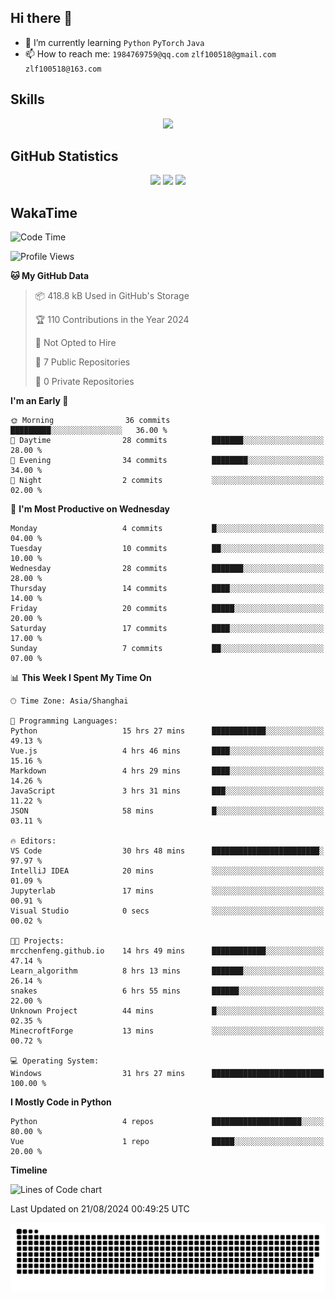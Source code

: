 ## Hi there 👋

- 🌱 I’m currently learning `Python` `PyTorch` `Java`
- 📫 How to reach me: `1984769759@qq.com` `zlf100518@gmail.com` `zlf100518@163.com`

## Skills
<div align="center"> <img src="https://skillicons.dev/icons?i=python,linux,git,github,html,css,js" /> </div>

## GitHub Statistics

<div align="center">
  <img src="https://github-readme-stats.vercel.app/api?username=mrcchenfeng&show_icons=true&theme=tokyonight" />
  <img src="https://github-readme-stats.vercel.app/api/top-langs/?username=mrcchenfeng&show_icons=true&theme=tokyonight" />
  <img src="https://github-readme-activity-graph.vercel.app/graph?username=mrcchenfeng&theme=xcode" />
</div>

## WakaTime

<!--START_SECTION:waka-->
![Code Time](http://img.shields.io/badge/Code%20Time-31%20hrs%2027%20mins-blue)

![Profile Views](http://img.shields.io/badge/Profile%20Views-1-blue)

**🐱 My GitHub Data** 

> 📦 418.8 kB Used in GitHub's Storage 
 > 
> 🏆 110 Contributions in the Year 2024
 > 
> 🚫 Not Opted to Hire
 > 
> 📜 7 Public Repositories 
 > 
> 🔑 0 Private Repositories 
 > 
**I'm an Early 🐤** 

```text
🌞 Morning                36 commits          █████████░░░░░░░░░░░░░░░░   36.00 % 
🌆 Daytime                28 commits          ███████░░░░░░░░░░░░░░░░░░   28.00 % 
🌃 Evening                34 commits          ████████░░░░░░░░░░░░░░░░░   34.00 % 
🌙 Night                  2 commits           ░░░░░░░░░░░░░░░░░░░░░░░░░   02.00 % 
```
📅 **I'm Most Productive on Wednesday** 

```text
Monday                   4 commits           █░░░░░░░░░░░░░░░░░░░░░░░░   04.00 % 
Tuesday                  10 commits          ██░░░░░░░░░░░░░░░░░░░░░░░   10.00 % 
Wednesday                28 commits          ███████░░░░░░░░░░░░░░░░░░   28.00 % 
Thursday                 14 commits          ████░░░░░░░░░░░░░░░░░░░░░   14.00 % 
Friday                   20 commits          █████░░░░░░░░░░░░░░░░░░░░   20.00 % 
Saturday                 17 commits          ████░░░░░░░░░░░░░░░░░░░░░   17.00 % 
Sunday                   7 commits           ██░░░░░░░░░░░░░░░░░░░░░░░   07.00 % 
```


📊 **This Week I Spent My Time On** 

```text
🕑︎ Time Zone: Asia/Shanghai

💬 Programming Languages: 
Python                   15 hrs 27 mins      ████████████░░░░░░░░░░░░░   49.13 % 
Vue.js                   4 hrs 46 mins       ████░░░░░░░░░░░░░░░░░░░░░   15.16 % 
Markdown                 4 hrs 29 mins       ████░░░░░░░░░░░░░░░░░░░░░   14.26 % 
JavaScript               3 hrs 31 mins       ███░░░░░░░░░░░░░░░░░░░░░░   11.22 % 
JSON                     58 mins             █░░░░░░░░░░░░░░░░░░░░░░░░   03.11 % 

🔥 Editors: 
VS Code                  30 hrs 48 mins      ████████████████████████░   97.97 % 
IntelliJ IDEA            20 mins             ░░░░░░░░░░░░░░░░░░░░░░░░░   01.09 % 
Jupyterlab               17 mins             ░░░░░░░░░░░░░░░░░░░░░░░░░   00.91 % 
Visual Studio            0 secs              ░░░░░░░░░░░░░░░░░░░░░░░░░   00.02 % 

🐱‍💻 Projects: 
mrcchenfeng.github.io    14 hrs 49 mins      ████████████░░░░░░░░░░░░░   47.14 % 
Learn_algorithm          8 hrs 13 mins       ███████░░░░░░░░░░░░░░░░░░   26.14 % 
snakes                   6 hrs 55 mins       ██████░░░░░░░░░░░░░░░░░░░   22.00 % 
Unknown Project          44 mins             █░░░░░░░░░░░░░░░░░░░░░░░░   02.35 % 
MinecroftForge           13 mins             ░░░░░░░░░░░░░░░░░░░░░░░░░   00.72 % 

💻 Operating System: 
Windows                  31 hrs 27 mins      █████████████████████████   100.00 % 
```

**I Mostly Code in Python** 

```text
Python                   4 repos             ████████████████████░░░░░   80.00 % 
Vue                      1 repo              █████░░░░░░░░░░░░░░░░░░░░   20.00 % 
```



**Timeline**

![Lines of Code chart](https://raw.githubusercontent.com/mrcchenfeng/mrcchenfeng/main/assets/bar_graph.png)


 Last Updated on 21/08/2024 00:49:25 UTC
<!--END_SECTION:waka-->

<div align="center"><img src="./assets/github-snake-dark.svg" /></div>
